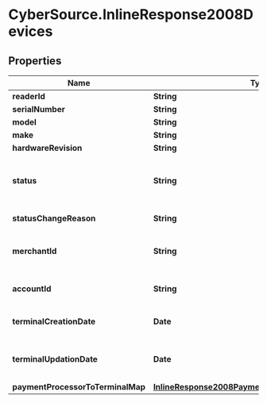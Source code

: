 # CyberSource.InlineResponse2008Devices

## Properties
Name | Type | Description | Notes
------------ | ------------- | ------------- | -------------
**readerId** | **String** |  | [optional] 
**serialNumber** | **String** |  | [optional] 
**model** | **String** |  | [optional] 
**make** | **String** |  | [optional] 
**hardwareRevision** | **String** |  | [optional] 
**status** | **String** | Status of the device. Possible Values:   - 'ACTIVE'   - 'INACTIVE'  | [optional] 
**statusChangeReason** | **String** | Reason for change in status. | [optional] 
**merchantId** | **String** | ID of the merchant to whom this device is assigned. | [optional] 
**accountId** | **String** | ID of the account to whom the device assigned. | [optional] 
**terminalCreationDate** | **Date** | Timestamp in which the device was created. | [optional] 
**terminalUpdationDate** | **Date** | Timestamp in which the device was updated/modified. | [optional] 
**paymentProcessorToTerminalMap** | [**InlineResponse2008PaymentProcessorToTerminalMap**](InlineResponse2008PaymentProcessorToTerminalMap.md) |  | [optional] 


